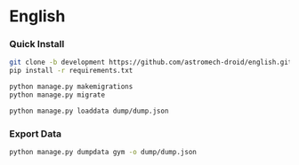 # English

### Quick Install

```sh
git clone -b development https://github.com/astromech-droid/english.git
pip install -r requirements.txt

python manage.py makemigrations
python manage.py migrate

python manage.py loaddata dump/dump.json
```

### Export Data

```sh
python manage.py dumpdata gym -o dump/dump.json
```